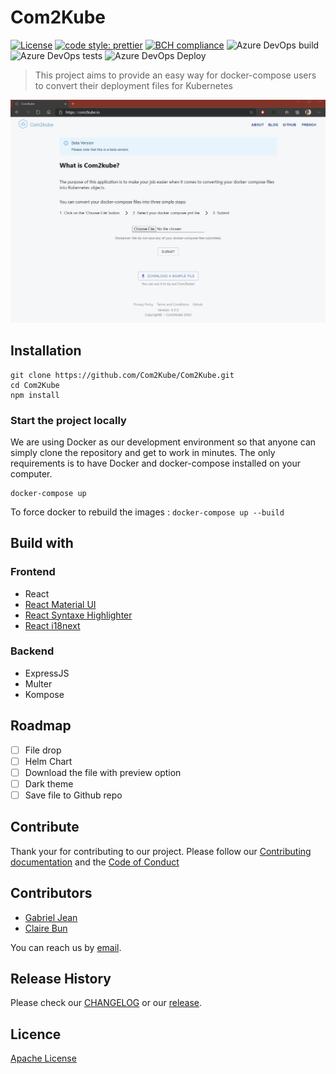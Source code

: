 # Com2Kube

[![License](https://img.shields.io/badge/License-Apache%202.0-blue.svg)](https://opensource.org/licenses/Apache-2.) [![code style: prettier](https://img.shields.io/badge/code_style-prettier-ff69b4.svg?style=flat-square)](https://github.com/prettier/prettier) [![BCH compliance](https://bettercodehub.com/edge/badge/CB-GJ/Com2Kube?branch=master)](https://bettercodehub.com/)
![Azure DevOps build](https://img.shields.io/azure-devops/build/com2kube/334cc7b8-c59a-4422-a037-9972f9f8a55f/5)
![Azure DevOps tests](https://img.shields.io/azure-devops/tests/com2kube/com2kube/5)
![Azure DevOps Deploy](https://img.shields.io/azure-devops/release/com2kube/334cc7b8-c59a-4422-a037-9972f9f8a55f/2/5)

> This project aims to provide an easy way for docker-compose users to convert their deployment files for Kubernetes

![com2kube demo](demo/com2kube0.3.0.gif)

## Installation

```text
git clone https://github.com/Com2Kube/Com2Kube.git
cd Com2Kube
npm install
```

### Start the project locally

We are using Docker as our development environment so that anyone can simply clone the repository and get to work in minutes.
The only requirements is to have Docker and docker-compose installed on your computer.

```text
docker-compose up
```

To force docker to rebuild the images : `docker-compose up --build`

## Build with

### Frontend

-  React
- [React Material UI](https://material-ui.com/)
- [React Syntaxe Highlighter](https://github.com/conorhastings/react-syntax-highlighter/tree/f7e4774b9cbc76fb42ee97e8861349aa1d50e532)
- [React i18next](https://github.com/i18next/react-i18next)

### Backend

- ExpressJS
- Multer
- Kompose

## Roadmap

- [ ] File drop
- [ ] Helm Chart
- [ ] Download the file with preview option
- [ ] Dark theme
- [ ] Save file to Github repo

## Contribute

Thank your for contributing to our project. Please follow our [Contributing documentation](CONTRIBUTING.md) and the [Code of Conduct](CODE-OF-CONDUCT.md)

## Contributors

- [Gabriel Jean](https://github.com/GabrielJean)
- [Claire Bun](https://github.com/cbun097)

You can reach us by [email](mailto:com2kube@gmail.com).

## Release History

Please check our [CHANGELOG](CHANGELOG.md) or our [release](https://github.com/Com2Kube/Com2Kube/releases).

## Licence

[Apache License](LICENCE.md)
